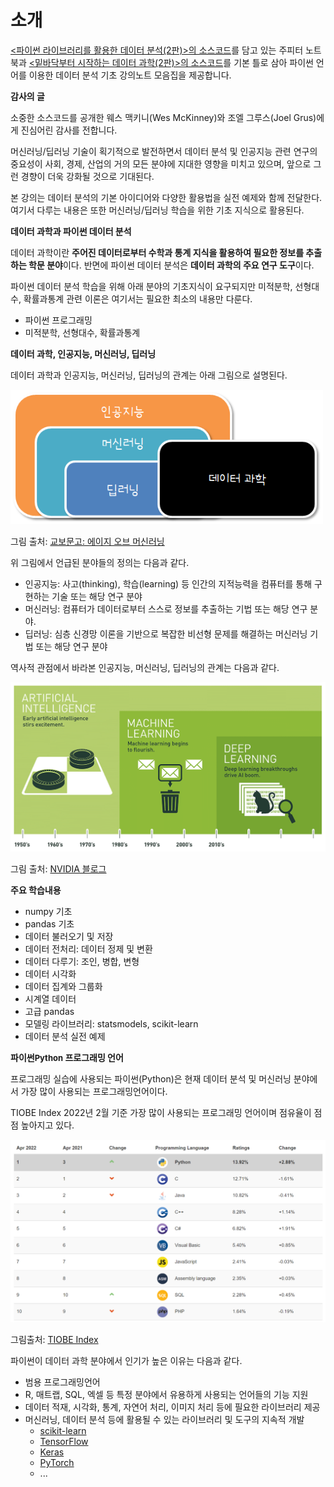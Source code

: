 # 소개

[&lt;파이썬 라이브러리를 활용한 데이터 분석(2판)&gt;의 소스코드](https://github.com/wesm/pydata-book)를 
담고 있는 주피터 노트북과
[&lt;밑바닥부터 시작하는 데이터 과학(2판)&gt;의 소스코드](https://github.com/joelgrus/data-science-from-scratch)를 
기본 틀로 삼아
파이썬 언어를 이용한 데이터 분석 기초 강의노트 모음집을 제공합니다.

**감사의 글**

소중한 소스코드를 공개한 웨스 맥키니(Wes McKinney)와 조엘 그루스(Joel Grus)에게 
진심어린 감사를 전합니다.


머신러닝/딥러닝 기술이 획기적으로 발전하면서 데이터 분석 및 인공지능 관련 연구의 
중요성이 사회, 경제, 산업의 거의 모든 분야에 지대한 영향을 미치고 있으며,
앞으로 그런 경향이 더욱 강화될 것으로 기대된다.

본 강의는 데이터 분석의 기본 아이디어와 다양한 활용법을 실전 예제와 
함께 전달한다. 
여기서 다루는 내용은 또한 머신러닝/딥러닝 학습을 위한 기초 지식으로 활용된다.


**데이터 과학과 파이썬 데이터 분석**

데이터 과학이란 **주어진 데이터로부터 수학과 통계 지식을 활용하여 필요한 정보를 추출하는 학문 분야**이다.
반면에 파이썬 데이터 분석은 **데이터 과학의 주요 연구 도구**이다. 

파이썬 데이터 분석 학습을 위해 아래 분야의 기초지식이 요구되지만
미적분학, 선형대수, 확률과통계 관련 이론은 여기서는 필요한 최소의 내용만 다룬다.

* 파이썬 프로그래밍
* 미적분학, 선형대수, 확률과통계


**데이터 과학, 인공지능, 머신러닝, 딥러닝**

데이터 과학과 인공지능, 머신러닝, 딥러닝의 관계는 아래 그림으로 설명된다.

<img src="https://raw.githubusercontent.com/codingalzi/datapy/master/jupyter-book/images/ai-ml-relation.png" style="width:500px;">

그림 출처: [교보문고: 에이지 오브 머신러닝](http://www.kyobobook.co.kr/readIT/readITColumnView.laf?thmId=00198&sntnId=14142)

위 그림에서 언급된 분야들의 정의는 다음과 같다. 

* 인공지능: 사고(thinking), 학습(learning) 등 인간의 지적능력을 컴퓨터를 통해 구현하는 
    기술 또는 해당 연구 분야
* 머신러닝: 컴퓨터가 데이터로부터 스스로 정보를 추출하는 기법 또는 해당 연구 분야.
* 딥러닝: 심층 신경망 이론을 기반으로 복잡한 비선형 문제를 해결하는 머신러닝 기법 
    또는 해당 연구 분야    

역사적 관점에서 바라본 인공지능, 머신러닝, 딥러닝의 관계는 다음과 같다.

<img src="https://raw.githubusercontent.com/codingalzi/datapy/master/jupyter-book//images/ai-ml-relation2.png" style="width:600px;">

그림 출처: [NVIDIA 블로그](https://blogs.nvidia.com/blog/2016/07/29/whats-difference-artificial-intelligence-machine-learning-deep-learning-ai/)


**주요 학습내용**

* numpy 기초
* pandas 기초
* 데이터 불러오기 및 저장
* 데이터 전처리: 데이터 정제 및 변환
* 데이터 다루기: 조인, 병합, 변형
* 데이터 시각화
* 데이터 집계와 그룹화
* 시계열 데이터
* 고급 pandas
* 모델링 라이브러리: statsmodels, scikit-learn
* 데이터 분석 실전 예제


**파이썬<font size='2'>Python</font> 프로그래밍 언어**

프로그래밍 실습에 사용되는 파이썬(Python)은 현재 데이터 분석 및 머신러닝 분야에서 
가장 많이 사용되는 프로그래밍언어이다.

TIOBE Index 2022년 2월 기준 가장 많이 사용되는 프로그래밍 언어이며 
점유율이 점점 높아지고 있다. 

<img src="https://raw.githubusercontent.com/codingalzi/datapy/master/jupyter-book/images/tiobe-index202202.png" style="width:750px">

그림출처: [TIOBE Index](https://www.tiobe.com/tiobe-index/)

파이썬이 데이터 과학 분야에서 인기가 높은 이유는 다음과 같다.

* 범용 프로그래밍언어
* R, 매트랩, SQL, 엑셀 등 특정 분야에서 유용하게 사용되는 언어들의 기능 지원
* 데이터 적재, 시각화, 통계, 자연어 처리, 이미지 처리 등에 필요한 라이브러리 제공
* 머신러닝, 데이터 분석 등에 활용될 수 있는 라이브러리 및 도구의 지속적 개발
    * [scikit-learn](https://scikit-learn.org/)
    * [TensorFlow](https://www.tensorflow.org/)
    * [Keras](https://keras.io/)
    * [PyTorch](https://keras.io/)
    * ...
